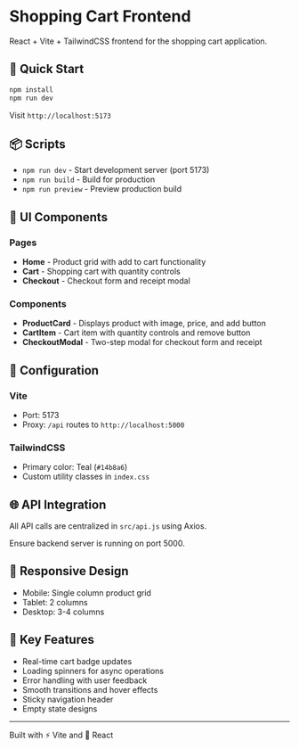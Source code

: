 # Shopping Cart Frontend

React + Vite + TailwindCSS frontend for the shopping cart application.

## 🚀 Quick Start

```bash
npm install
npm run dev
```

Visit `http://localhost:5173`

## 📦 Scripts

- `npm run dev` - Start development server (port 5173)
- `npm run build` - Build for production
- `npm run preview` - Preview production build

## 🎨 UI Components

### Pages
- **Home** - Product grid with add to cart functionality
- **Cart** - Shopping cart with quantity controls
- **Checkout** - Checkout form and receipt modal

### Components
- **ProductCard** - Displays product with image, price, and add button
- **CartItem** - Cart item with quantity controls and remove button
- **CheckoutModal** - Two-step modal for checkout form and receipt

## 🔧 Configuration

### Vite
- Port: 5173
- Proxy: `/api` routes to `http://localhost:5000`

### TailwindCSS
- Primary color: Teal (`#14b8a6`)
- Custom utility classes in `index.css`

## 🌐 API Integration

All API calls are centralized in `src/api.js` using Axios.

Ensure backend server is running on port 5000.

## 📱 Responsive Design

- Mobile: Single column product grid
- Tablet: 2 columns
- Desktop: 3-4 columns

## 🎯 Key Features

- Real-time cart badge updates
- Loading spinners for async operations
- Error handling with user feedback
- Smooth transitions and hover effects
- Sticky navigation header
- Empty state designs

---

Built with ⚡ Vite and 💙 React
